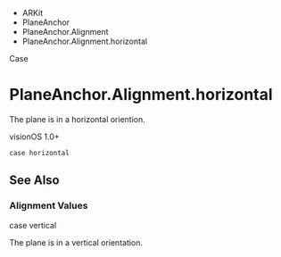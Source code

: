 

- ARKit
- PlaneAnchor
- PlaneAnchor.Alignment
-  PlaneAnchor.Alignment.horizontal 

Case

# PlaneAnchor.Alignment.horizontal

The plane is in a horizontal oriention.

visionOS 1.0+

``` source
case horizontal
```

## See Also

### Alignment Values

case vertical

The plane is in a vertical orientation.

